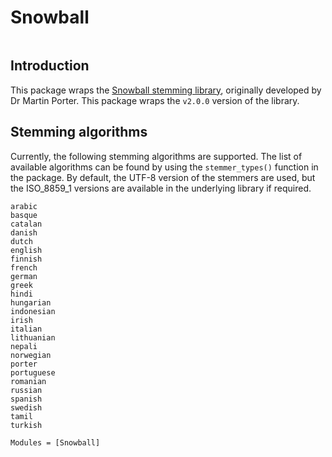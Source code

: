 # Snowball

```@index
```

## Introduction

This package wraps the [Snowball stemming library](https://snowballstem.org/), originally developed by Dr Martin Porter. This package wraps the `v2.0.0` version of the library.

## Stemming algorithms

Currently, the following stemming algorithms are supported. The list of available
algorithms can be found by using the `stemmer_types()` function in the package. By default, the UTF-8 version of the stemmers are used, but the ISO_8859_1 versions are available in the underlying library if required.

```
arabic
basque
catalan
danish
dutch
english
finnish
french
german
greek
hindi
hungarian
indonesian
irish
italian
lithuanian
nepali
norwegian
porter
portuguese
romanian
russian
spanish
swedish
tamil
turkish
```

```@autodocs
Modules = [Snowball]
```

